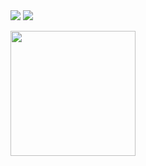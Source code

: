 <img src="https://capsule-render.vercel.app/api?type=venom&color=auto&height=300&section=header&text=capsule%20render&fontSize=90" />

<img src="https://img.shields.io/badge/mysql-4479A1?style=for-the-badge&logo=mysql&logoColor=white"/>

<a href="https://github.com/anuraghazra/github-readme-stats"><img height=200 align="center" src="https://github-readme-stats.vercel.app/api?username=Devgjh07" /></a>
